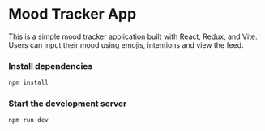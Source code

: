 # Mood Tracker App

This is a simple mood tracker application built with React, Redux, and Vite. Users can input their mood using emojis, intentions and view the feed.

### Install dependencies

```bash
npm install
```

### Start the development server

```bash
npm run dev
```
